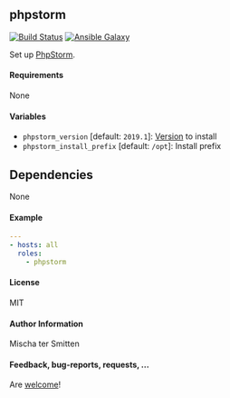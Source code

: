 ## phpstorm

[![Build Status](https://travis-ci.org/Oefenweb/ansible-phpstorm.svg?branch=master)](https://travis-ci.org/Oefenweb/ansible-phpstorm)
[![Ansible Galaxy](http://img.shields.io/badge/ansible--galaxy-phpstorm-blue.svg)](https://galaxy.ansible.com/Oefenweb/phpstorm)

Set up [PhpStorm](https://www.jetbrains.com/phpstorm/).

#### Requirements

None

#### Variables

* `phpstorm_version` [default: `2019.1`]: [Version](https://www.jetbrains.com/phpstorm/download/index.html#section=linux) to install
* `phpstorm_install_prefix` [default: `/opt`]: Install prefix

## Dependencies

None

#### Example

```yaml
---
- hosts: all
  roles:
    - phpstorm
```

#### License

MIT

#### Author Information

Mischa ter Smitten

#### Feedback, bug-reports, requests, ...

Are [welcome](https://github.com/Oefenweb/ansible-phpstorm/issues)!
